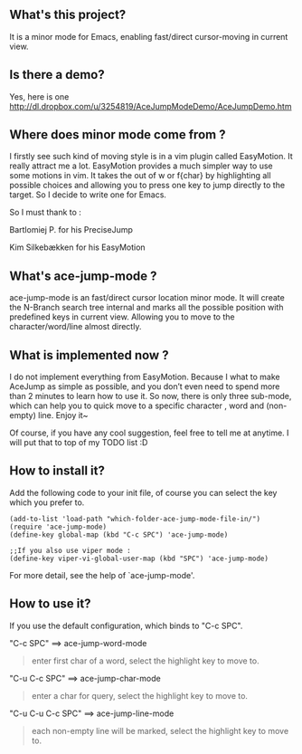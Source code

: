 ## What's this project?
It is a minor mode for Emacs, enabling fast/direct cursor-moving in current view.

## Is there a demo?
Yes, here is one <http://dl.dropbox.com/u/3254819/AceJumpModeDemo/AceJumpDemo.htm>

## Where does minor mode come from ?
 
  I firstly see such kind of moving style is in a vim plugin called EasyMotion. It really attract me a lot. EasyMotion provides a much simpler way to use some motions in vim. It takes the <number> out of <number>w or <number>f{char} by highlighting all possible choices and allowing you to press one key to jump directly to the target. So I decide to write one for Emacs.

So I must thank to :

  Bartlomiej P.    for his PreciseJump

  Kim Silkebækken  for his EasyMotion


## What's ace-jump-mode ?

  ace-jump-mode is an fast/direct cursor location minor mode. It will create the N-Branch search tree internal and marks all the possible position with predefined keys in current view. Allowing you to move to the character/word/line almost directly.


## What is implemented now ?

  I do not implement everything from EasyMotion. Because I what to make AceJump as simple as possible, and you don’t even need to spend more than 2 minutes to learn how to use it. So now, there is only three sub-mode, which can help you to quick move to a specific character , word and (non-empty) line. Enjoy it~

Of course, if you have any cool suggestion, feel free to tell me at anytime. I will put that to top of my TODO list :D

## How to install it?

Add the following code to your init file, of course you can select the key which you prefer to.

    (add-to-list 'load-path "which-folder-ace-jump-mode-file-in/")
    (require 'ace-jump-mode)
    (define-key global-map (kbd "C-c SPC") 'ace-jump-mode)
    
    ;;If you also use viper mode :
    (define-key viper-vi-global-user-map (kbd "SPC") 'ace-jump-mode)


For more detail, see the help of `ace-jump-mode'.

## How to use it?
If you use the default configuration, which binds to "C-c SPC".

"C-c SPC" ==>  ace-jump-word-mode

>enter first char of a word, select the highlight key to move to.

"C-u C-c SPC" ==>  ace-jump-char-mode

>enter a char for query, select the highlight key to move to.

"C-u C-u C-c SPC" ==>  ace-jump-line-mode

>each non-empty line will be marked, select the highlight key to move to.




